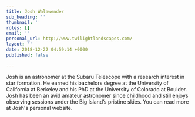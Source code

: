 ```yaml
---
title: Josh Walawender
sub_heading: ''
thumbnail: ''
roles: []
email: ''
personal_url: http://www.twilightlandscapes.com/
layout: ''
date: 2018-12-22 04:59:14 +0000
published: false

---
```

Josh is an astronomer at the Subaru Telescope with a research interest in star formation. He earned his bachelors degree at the University of California at Berkeley and his PhD at the University of Colorado at Boulder. Josh has been an avid amateur astronomer since childhood and still enjoys observing sessions under the Big Island’s pristine skies. You can read more at Josh's personal website.